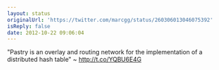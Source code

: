 ```yaml
---
layout: status
originalUrl: 'https://twitter.com/marcgg/status/260306013046075392'
isReply: false
date: 2012-10-22 09:06:04
---
```


"Pastry is an overlay and routing network for the implementation of a distributed hash table" ~ http://t.co/YQBU6E4G
